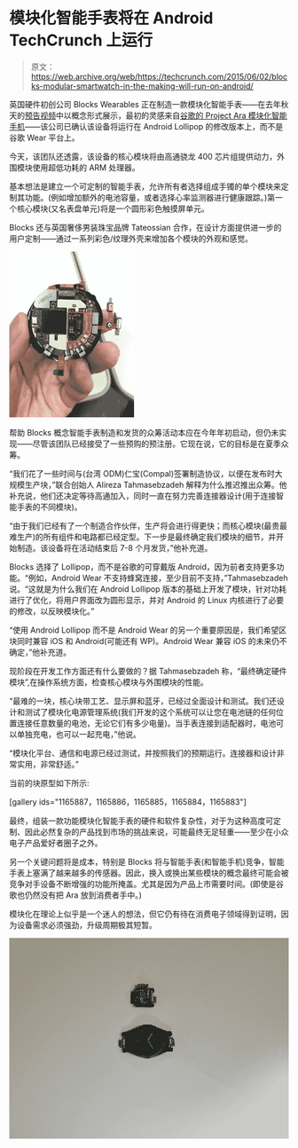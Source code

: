 # 模块化智能手表将在 Android TechCrunch 上运行

> 原文：<https://web.archive.org/web/https://techcrunch.com/2015/06/02/blocks-modular-smartwatch-in-the-making-will-run-on-android/>

英国硬件初创公司 Blocks Wearables 正在制造一款模块化智能手表——在去年秋天的[预告视频](https://web.archive.org/web/20221006173414/https://beta.techcrunch.com/2014/10/14/blocks-teaser/)中以概念形式展示，最初的灵感来自[谷歌的 Project Ara 模块化智能手机](https://web.archive.org/web/20221006173414/https://beta.techcrunch.com/2015/05/29/googles-ara-modular-phone-takes-a-real-photo-from-a-snap-in-camera/)——该公司已确认该设备将运行在 Android Lollipop 的修改版本上，而不是谷歌 Wear 平台上。

今天，该团队还透露，该设备的核心模块将由高通骁龙 400 芯片组提供动力，外围模块使用超低功耗的 ARM 处理器。

基本想法是建立一个可定制的智能手表，允许所有者选择组成手镯的单个模块来定制其功能。(例如增加额外的电池容量，或者选择心率监测器进行健康跟踪。)第一个核心模块(又名表盘单元)将是一个圆形彩色触摸屏单元。

Blocks 还与英国奢侈男装珠宝品牌 Tateossian 合作，在设计方面提供进一步的用户定制——通过一系列彩色/纹理外壳来增加各个模块的外观和感觉。

![Blocks](img/1971d08891e6f1530527f12950107760.png)

帮助 Blocks 概念智能手表制造和发货的众筹活动本应在今年年初启动，但仍未实现——尽管该团队已经接受了一些预购的预注册。它现在说，它的目标是在夏季众筹。

“我们花了一些时间与(台湾 ODM)仁宝(Compal)签署制造协议，以便在发布时大规模生产块，”联合创始人 Alireza Tahmasebzadeh 解释为什么推迟推出众筹。他补充说，他们还决定等待高通加入，同时一直在努力完善连接器设计(用于连接智能手表的不同模块)。

“由于我们已经有了一个制造合作伙伴，生产将会进行得更快；而核心模块(最贵最难生产)的所有组件和电路都已经定型。下一步是最终确定我们模块的细节，并开始制造。该设备将在活动结束后 7-8 个月发货，”他补充道。

Blocks 选择了 Lollipop，而不是谷歌的可穿戴版 Android，因为前者支持更多功能。“例如，Android Wear 不支持蜂窝连接，至少目前不支持，”Tahmasebzadeh 说。“这就是为什么我们在 Android Lollipop 版本的基础上开发了模块，针对功耗进行了优化，将用户界面改为圆形显示，并对 Android 的 Linux 内核进行了必要的修改，以反映模块化。”

“使用 Android Lollipop 而不是 Android Wear 的另一个重要原因是，我们希望区块同时兼容 iOS 和 Android(可能还有 WP)。Android Wear 兼容 iOS 的未来仍不确定，”他补充道。

现阶段在开发工作方面还有什么要做的？据 Tahmasebzadeh 称，“最终确定硬件模块”,在操作系统方面，检查核心模块与外围模块的性能。

“最难的一块，核心块带工艺、显示屏和蓝牙，已经过全面设计和测试。我们还设计和测试了模块化电源管理系统(我们开发的这个系统可以让您在电池链的任何位置连接任意数量的电池，无论它们有多少电量)。当手表连接到适配器时，电池可以单独充电，也可以一起充电，”他说。

“模块化平台、通信和电源已经过测试，并按照我们的预期运行。连接器和设计非常实用，非常舒适。”

当前的块原型如下所示:

[gallery ids="1165887，1165886，1165885，1165884，1165883"]

最终，组装一款功能模块化智能手表的硬件和软件复杂性，对于为这种高度可定制、因此必然复杂的产品找到市场的挑战来说，可能最终无足轻重——至少在小众电子产品爱好者圈子之外。

另一个关键问题将是成本，特别是 Blocks 将与智能手表(和智能手机)竞争，智能手表上塞满了越来越多的传感器。因此，换入或换出某些模块的概念最终可能会被竞争对手设备不断增强的功能所掩盖。尤其是因为产品上市需要时间。(即使是谷歌也仍然没有把 Ara 放到消费者手中。)

模块化在理论上似乎是一个迷人的想法，但它仍有待在消费电子领域得到证明，因为设备需求必须强劲，升级周期极其短暂。

![Block_Prototype_GIF_Video](img/7c3e6adeb84d148b8bdbab693eb9776d.png)